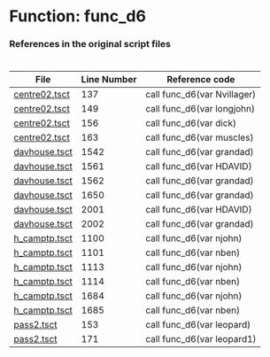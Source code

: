 # Function: func_d6 
### References in the original script files

#

| File | Line Number | Reference code |
| --- | --- | --- |
| [centre02.tsct](../../../out/centre02.tsct#L137) | 137 | call func_d6(var Nvillager) |
| [centre02.tsct](../../../out/centre02.tsct#L149) | 149 | call func_d6(var longjohn) |
| [centre02.tsct](../../../out/centre02.tsct#L156) | 156 | call func_d6(var dick) |
| [centre02.tsct](../../../out/centre02.tsct#L163) | 163 | call func_d6(var muscles) |
| [davhouse.tsct](../../../out/davhouse.tsct#L1542) | 1542 | call func_d6(var grandad) |
| [davhouse.tsct](../../../out/davhouse.tsct#L1561) | 1561 | call func_d6(var HDAVID) |
| [davhouse.tsct](../../../out/davhouse.tsct#L1562) | 1562 | call func_d6(var grandad) |
| [davhouse.tsct](../../../out/davhouse.tsct#L1650) | 1650 | call func_d6(var grandad) |
| [davhouse.tsct](../../../out/davhouse.tsct#L2001) | 2001 | call func_d6(var HDAVID) |
| [davhouse.tsct](../../../out/davhouse.tsct#L2002) | 2002 | call func_d6(var grandad) |
| [h_camptp.tsct](../../../out/h_camptp.tsct#L1100) | 1100 | call func_d6(var njohn) |
| [h_camptp.tsct](../../../out/h_camptp.tsct#L1101) | 1101 | call func_d6(var nben) |
| [h_camptp.tsct](../../../out/h_camptp.tsct#L1113) | 1113 | call func_d6(var njohn) |
| [h_camptp.tsct](../../../out/h_camptp.tsct#L1114) | 1114 | call func_d6(var nben) |
| [h_camptp.tsct](../../../out/h_camptp.tsct#L1684) | 1684 | call func_d6(var njohn) |
| [h_camptp.tsct](../../../out/h_camptp.tsct#L1685) | 1685 | call func_d6(var nben) |
| [pass2.tsct](../../../out/pass2.tsct#L153) | 153 | call func_d6(var leopard) |
| [pass2.tsct](../../../out/pass2.tsct#L171) | 171 | call func_d6(var leopard1) |
